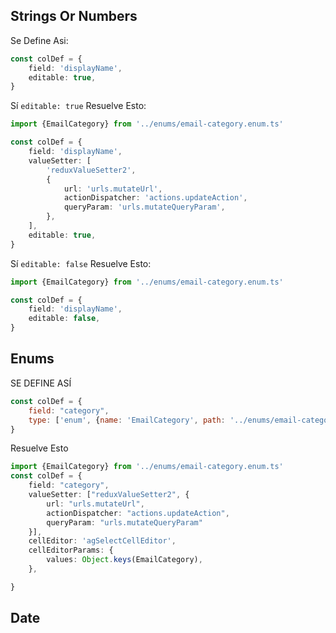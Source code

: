 ## Strings Or Numbers
Se Define Asi:
```ts
const colDef = {
    field: 'displayName',
    editable: true,
}
```

 Sí `editable: true` Resuelve Esto:

```ts
import {EmailCategory} from '../enums/email-category.enum.ts'

const colDef = {
    field: 'displayName',
    valueSetter: [
        'reduxValueSetter2',
        {
            url: 'urls.mutateUrl',
            actionDispatcher: 'actions.updateAction',
            queryParam: 'urls.mutateQueryParam',
        },
    ],
    editable: true,
}
  ```
Sí `editable: false` Resuelve Esto:

```ts
import {EmailCategory} from '../enums/email-category.enum.ts'

const colDef = {
    field: 'displayName',
    editable: false,
}
  ```

## Enums
SE DEFINE ASÍ
```js
const colDef = {
    field: "category",
    type: ['enum', {name: 'EmailCategory', path: '../enums/email-category.enum.ts'}]
}
```

Resuelve Esto
```ts
import {EmailCategory} from '../enums/email-category.enum.ts'
const colDef = {
    field: "category",
    valueSetter: ["reduxValueSetter2", {
        url: "urls.mutateUrl",
        actionDispatcher: "actions.updateAction",
        queryParam: "urls.mutateQueryParam"
    }],
    cellEditor: 'agSelectCellEditor',
    cellEditorParams: {
        values: Object.keys(EmailCategory),
    },

}

```


## Date

